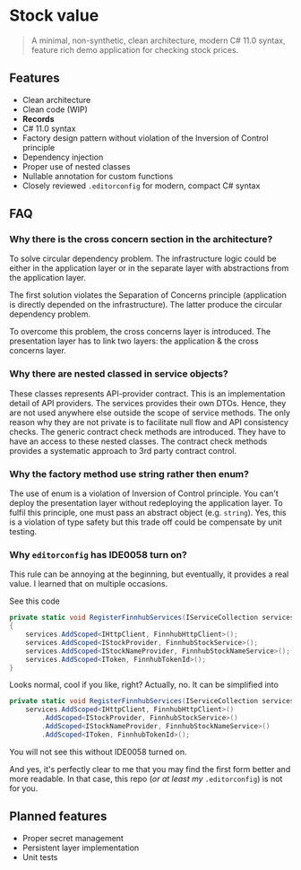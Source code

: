 # Stock value

> A minimal, non-synthetic, clean architecture, modern C# 11.0 syntax, feature rich demo application for checking stock prices.

## Features

* Clean architecture
* Clean code (WIP)
* **Records**
* C# 11.0 syntax
* Factory design pattern without violation of the Inversion of Control principle
* Dependency injection
* Proper use of nested classes
* Nullable annotation for custom functions
* Closely reviewed `.editorconfig` for modern, compact C# syntax

## FAQ

### Why there is the cross concern section in the architecture?

To solve circular dependency problem. The infrastructure logic could be either in the application layer or in the separate layer with abstractions from the application layer.

The first solution violates the Separation of Concerns principle (application is directly depended on the infrastructure). The latter produce the circular dependency problem.

To overcome this problem, the cross concerns layer is introduced. The presentation layer has to link two layers: the application & the cross concerns layer.

### Why there are nested classed in service objects?

These classes represents API-provider contract. This is an implementation detail of API providers. The services provides their own DTOs. Hence, they are not used anywhere else outside the scope of service methods. The only reason why they are not private is to facilitate null flow and API consistency checks. The generic contract check methods are introduced. They have to have an access to these nested classes. The contract check methods provides a systematic approach to 3rd party contract control.

### Why the factory method use string rather then enum?

The use of enum is a violation of Inversion of Control principle. You can't deploy the presentation layer without redeploying the application layer. To fulfil this principle, one must pass an abstract object (e.g. `string`). Yes, this is a violation of type safety but this trade off could be compensate by unit testing.

### Why `editorconfig` has IDE0058 turn on?

This rule can be annoying at the beginning, but eventually, it provides a real value. I learned that on multiple occasions.

See this code

```csharp
private static void RegisterFinnhubServices(IServiceCollection services)
{
    services.AddScoped<IHttpClient, FinnhubHttpClient>();
    services.AddScoped<IStockProvider, FinnhubStockService>();
    services.AddScoped<IStockNameProvider, FinnhubStockNameService>();
    services.AddScoped<IToken, FinnhubTokenId>();
}
```

Looks normal, cool if you like, right? Actually, no. It can be simplified into

```csharp
private static void RegisterFinnhubServices(IServiceCollection services) =>
    services.AddScoped<IHttpClient, FinnhubHttpClient>()
        .AddScoped<IStockProvider, FinnhubStockService>()
        .AddScoped<IStockNameProvider, FinnhubStockNameService>()
        .AddScoped<IToken, FinnhubTokenId>();
```

You will not see this without IDE0058 turned on. 

And yes, it's perfectly clear to me that you may find the first form better and more readable. In that case, this repo (_or at least my_ `.editorconfig`) is not for you.

## Planned features

* Proper secret management
* Persistent layer implementation
* Unit tests
